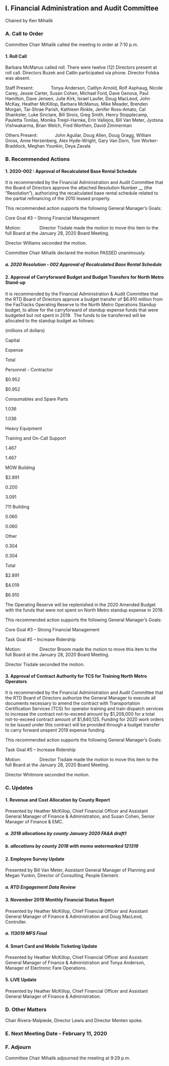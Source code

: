## I. Financial Administration and Audit Committee

Chaired by Ken Mihalik

### A. Call to Order

Committee Chair Mihalik called the meeting to order at 7:10 p.m.

#### 1. Roll Call

Barbara McManus called roll. There were twelve (12) Directors present at roll call. Directors Buzek and Catlin participated via phone. Director Folska was absent.

Staff Present:              Tonya Anderson, Caitlyn Arnold, Rolf Asphaug, Nicole Carey, Jessie Carter, Susan Cohen, Michael Ford, Dave Genova, Paul Hamilton, Dave Jensen, Julie Kirk, Israel Laufer, Doug MacLeod, John McKay, Heather McKillop, Barbara McManus, Mike Meader, Brenden Morgan, Tai-Shrae Parish, Kathleen Rinkle, Jenifer Ross-Amato, Cal Shankster, Luke Sinclare, Bill Sirois, Greg Smith, Henry Stopplecamp, Pauletta Tonilas, Monika Treipl-Harnke, Erin Vallejos, Bill Van Meter, Jyotsna Vishwakarma, Brian Welch, Fred Worthen, David Zimmerman

Others Present:              John Aguilar, Doug Allen, Doug Gragg, William Gross, Anne Herzenberg, Alex Hyde-Wright, Gary Van Dorn, Tom Worker-Braddock, Meghan Younkin, Deya Zavala

### B. Recommended Actions

#### 1. 2020-002 : Approval of Recalculated Base Rental Schedule

It is recommended by the Financial Administration and Audit Committee that the Board of Directors approve the attached Resolution Number __ (the “Resolution”), authorizing the recalculated base rental schedule related to the partial refinancing of the 2010 leased property.

This recommended action supports the following General Manager’s Goals:

Core Goal #3 – Strong Financial Management

Motion:               Director Tisdale made the motion to move this item to the full Board at the January 28, 2020 Board Meeting.

Director Williams seconded the motion.

Committee Chair Mihalik declared the motion PASSED unanimously.

##### a. 2020 Resolution - 002 Approval of Recalculated Base Rental Schedule

#### 2. Approval of Carryforward Budget and Budget Transfers for North Metro Stand-up

It is recommended by the Financial Administration & Audit Committee that the RTD Board of Directors approve a budget transfer of $6.910 million from the FasTracks Operating Reserve to the North Metro Operations Standup budget, to allow for the carryforward of standup expense funds that were budgeted but not spent in 2019.  The funds to be transferred will be allocated to the standup budget as follows:

(millions of dollars)

Capital

Expense

Total

Personnel - Contractor

$0.952

$0.952

Consumables and Spare Parts

1.036

1.036

Heavy Equipment

Training and On-Call Support

1.467

1.467

MOW Building

$2.891

0.200

3.091

711 Building

0.060

0.060

Other

0.304

0.304

Total

$2.891

$4.019

$6.910

The Operating Reserve will be replenished in the 2020 Amended Budget with the funds that were not spent on North Metro standup expense in 2019.

This recommended action supports the following General Manager’s Goals:

Core Goal #3 – Strong Financial Management

Task Goal #5 – Increase Ridership

Motion:               Director Broom made the motion to move this item to the full Board at the January 28, 2020 Board Meeting.

Director Tisdale seconded the motion.

#### 3. Approval of Contract Authority for TCS for Training North Metro Operators

It is recommended by the Financial Administration and Audit Committee that the RTD Board of Directors authorize the General Manager to execute all documents necessary to amend the contract with Transportation Certification Services (TCS) for operator training and train dispatch services to increase the contract not-to-exceed amount by $1,208,000 for a total not-to-exceed contract amount of $1,840,125. Funding for 2020 work orders to be issued under this contract will be provided through a budget transfer to carry forward unspent 2019 expense funding.

This recommended action supports the following General Manager’s Goals:

Task Goal #5 – Increase Ridership

Motion:               Director Tisdale made the motion to move this item to the full Board at the January 28, 2020 Board Meeting.

Director Whitmore seconded the motion.

### C. Updates

#### 1. Revenue and Cost Allocation by County Report

Presented by Heather McKillop, Chief Financial Officer and Assistant General Manager of Finance & Administration, and Susan Cohen, Senior Manager of Finance & EMC.

##### a. 2018 allocations by county January 2020 FA&A draft1

##### b. allocations by county 2018 with memo watermarked 121319

#### 2. Employee Survey Update

Presented by Bill Van Meter, Assistant General Manager of Planning and Megan Yunkin, Director of Consulting, People Element.

##### a. RTD Engagement Data Review

#### 3. November 2019 Monthly Financial Status Report

Presented by Heather McKillop, Chief Financial Officer and Assistant General Manager of Finance & Administration and Doug MacLeod, Controller.

##### a. 113019 MFS Final

#### 4. Smart Card and Mobile Ticketing Update

Presented by Heather McKillop, Chief Financial Officer and Assistant General Manager of Finance & Administration and Tonya Anderson, Manager of Electronic Fare Operations.

#### 5. LiVE Update

Presented by Heather McKillop, Chief Financial Officer and Assistant General Manager of Finance & Administration.

### D. Other Matters

Chair Rivera-Malpiede, Director Lewis and Director Menten spoke.

### E. Next Meeting Date - February 11, 2020

### F. Adjourn

Committee Chair Mihalik adjourned the meeting at 9:29 p.m.